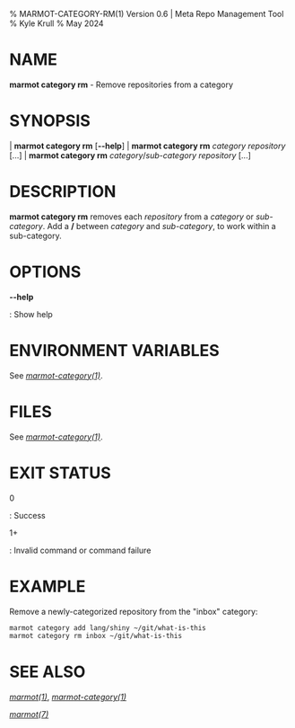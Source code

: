 % MARMOT-CATEGORY-RM(1) Version 0.6 | Meta Repo Management Tool
% Kyle Krull
% May 2024

# NAME

**marmot category rm** - Remove repositories from a category

# SYNOPSIS

| **marmot category rm** [**\-\-help**]
| **marmot category rm** *category* *repository* [...]
| **marmot category rm** *category*/*sub-category* *repository* [...]

# DESCRIPTION

**marmot category rm** removes each *repository* from a *category* or *sub-category*.  Add a **/**
between *category* and *sub-category*, to work within a sub-category.

# OPTIONS

**-\-help**

: Show help

# ENVIRONMENT VARIABLES

See [*marmot-category(1)*](./marmot-category.1.md).

# FILES

See [*marmot-category(1)*](./marmot-category.1.md).

# EXIT STATUS

0

: Success

1+

: Invalid command or command failure

# EXAMPLE

Remove a newly-categorized repository from the "inbox" category:

```sh
marmot category add lang/shiny ~/git/what-is-this
marmot category rm inbox ~/git/what-is-this
```

# SEE ALSO

[*marmot(1)*](./marmot.1.md), [*marmot-category(1)*](./marmot-category.1.md)

[*marmot(7)*](./marmot.7.md)
